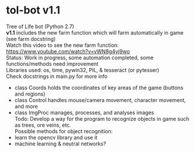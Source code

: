 # tol-bot v1.1
Tree of Life bot (Python 2.7) </br>
<b>v1.1</b> includes the new farm function which will farm automatically in game (see farm docstring) </br>
Watch this video to see the new farm function: https://www.youtube.com/watch?v=vWN8g4yj9wo </br>
Status: Work in progress, some automation completed, some functions/methods need improvement </br>
Libraries used: os, time, pywin32, PIL, & tesseract (or pytesser) </br>
Check docstrings in main.py for more info </br>
- class Coords holds the coordinates of key areas of the game (buttons and regions)
- class Control handles mouse/camera movement, character movement, and more
- class ImgProc manages, processes, and analyses images </br>
Todo: Develop a way for the program to recognize objects in game such as trees, ore veins, etc. </br>
Possible methods for object recognition: 
- learn the opencv library and use it
- machine learning & neutral networks?
